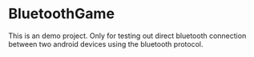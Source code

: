 # BluetoothGame
This is an demo project. Only for testing out direct bluetooth connection between two android devices using the bluetooth protocol.
